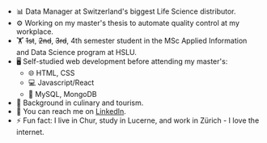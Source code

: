 - 📊 Data Manager at Switzerland's biggest Life Science distributor.
- ⚙️ Working on my master's thesis to automate quality control at my workplace.
- 🏋️ ~~1st~~, ~~2nd~~, ~~3rd~~, 4th semester student in the MSc Applied Information and Data Science program at HSLU.
- 🖥️ Self-studied web development before attending my master's:
  - 🌐 HTML, CSS
  - 💻 Javascript/React
  - 💾 MySQL, MongoDB
- 🍳 Background in culinary and tourism.
- 📧 You can reach me on [LinkedIn](https://www.linkedin.com/in/jaronimas-snipas/).
- ⚡ Fun fact: I live in Chur, study in Lucerne, and work in Zürich - I love the internet.
